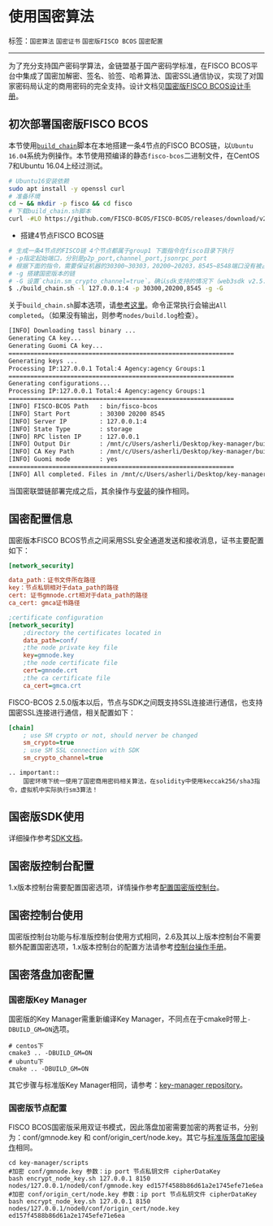 # 使用国密算法

标签：``国密算法`` ``国密证书`` ``国密版FISCO BCOS`` ``国密配置``

----

为了充分支持国产密码学算法，金链盟基于国产密码学标准，在FISCO BCOS平台中集成了国密加解密、签名、验签、哈希算法、国密SSL通信协议，实现了对国家密码局认定的商用密码的完全支持。设计文档见[国密版FISCO BCOS设计手册](../design/features/guomi.md)。

## 初次部署国密版FISCO BCOS

本节使用[`build_chain`](../manual/build_chain.md)脚本在本地搭建一条4节点的FISCO BCOS链，以`Ubuntu 16.04`系统为例操作。本节使用预编译的静态`fisco-bcos`二进制文件，在CentOS 7和Ubuntu 16.04上经过测试。

```bash
# Ubuntu16安装依赖
sudo apt install -y openssl curl
# 准备环境
cd ~ && mkdir -p fisco && cd fisco
# 下载build_chain.sh脚本
curl -#LO https://github.com/FISCO-BCOS/FISCO-BCOS/releases/download/v2.7.1/build_chain.sh && chmod u+x build_chain.sh
```

- 搭建4节点FISCO BCOS链

```bash
# 生成一条4节点的FISCO链 4个节点都属于group1 下面指令在fisco目录下执行
# -p指定起始端口，分别是p2p_port,channel_port,jsonrpc_port
# 根据下面的指令，需要保证机器的30300~30303，20200~20203，8545~8548端口没有被占用
# -g 搭建国密版本的链
# -G 设置`chain.sm_crypto_channel=true`。确认sdk支持的情况下（web3sdk v2.5.0+），可以指定-G参数，连接也使用国密SSL
$ ./build_chain.sh -l 127.0.0.1:4 -p 30300,20200,8545 -g -G
```

关于`build_chain.sh`脚本选项，请[参考这里](../manual/build_chain.md)。命令正常执行会输出`All completed`。（如果没有输出，则参考`nodes/build.log`检查）。

```bash
[INFO] Downloading tassl binary ...
Generating CA key...
Generating Guomi CA key...
==============================================================
Generating keys ...
Processing IP:127.0.0.1 Total:4 Agency:agency Groups:1
==============================================================
Generating configurations...
Processing IP:127.0.0.1 Total:4 Agency:agency Groups:1
==============================================================
[INFO] FISCO-BCOS Path   : bin/fisco-bcos
[INFO] Start Port        : 30300 20200 8545
[INFO] Server IP         : 127.0.0.1:4
[INFO] State Type        : storage
[INFO] RPC listen IP     : 127.0.0.1
[INFO] Output Dir        : /mnt/c/Users/asherli/Desktop/key-manager/build/nodes
[INFO] CA Key Path       : /mnt/c/Users/asherli/Desktop/key-manager/build/nodes/gmcert/ca.key
[INFO] Guomi mode        : yes
==============================================================
[INFO] All completed. Files in /mnt/c/Users/asherli/Desktop/key-manager/build/nodes
```

当国密联盟链部署完成之后，其余操作与[安装](../installation.md)的操作相同。

## 国密配置信息

国密版本FISCO BCOS节点之间采用SSL安全通道发送和接收消息，证书主要配置如下：

```ini
[network_security]

data_path：证书文件所在路径
key：节点私钥相对于data_path的路径
cert: 证书gmnode.crt相对于data_path的路径
ca_cert: gmca证书路径

;certificate configuration
[network_security]
    ;directory the certificates located in
    data_path=conf/
    ;the node private key file
    key=gmnode.key
    ;the node certificate file
    cert=gmnode.crt
    ;the ca certificate file
    ca_cert=gmca.crt
```

FISCO-BCOS 2.5.0版本以后，节点与SDK之间既支持SSL连接进行通信，也支持国密SSL连接进行通信，相关配置如下：

```ini
[chain]
    ; use SM crypto or not, should nerver be changed
    sm_crypto=true
    ; use SM SSL connection with SDK
    sm_crypto_channel=true
```


```eval_rst
.. important::
    国密环境下统一使用了国密商用密码相关算法，在solidity中使用keccak256/sha3指令，虚拟机中实际执行sm3算法！
```

## 国密版SDK使用

详细操作参考[SDK文档](../sdk/java_sdk.html#id10)。

## 国密版控制台配置

1.x版本控制台需要配置国密选项，详情操作参考[配置国密版控制台](../console/console.html#id11)。

## 国密控制台使用

国密版控制台功能与标准版控制台使用方式相同，2.6及其以上版本控制台不需要额外配置国密选项，1.x版本控制台的配置方法请参考[控制台操作手册](../console/console.html#id11)。

## 国密落盘加密配置

### 国密版Key Manager

国密版的Key Manager需重新编译Key Manager，不同点在于cmake时带上``` -DBUILD_GM=ON ```选项。

``` shell
# centos下
cmake3 .. -DBUILD_GM=ON
# ubuntu下
cmake .. -DBUILD_GM=ON
```

其它步骤与标准版Key Manager相同，请参考：[key-manager repository](https://github.com/FISCO-BCOS/key-manager)。

### 国密版节点配置

FISCO BCOS国密版采用双证书模式，因此落盘加密需要加密的两套证书，分别为：conf/gmnode.key 和 conf/origin_cert/node.key。其它与[标准版落盘加密操作](./storage_security.md)相同。

``` shell
cd key-manager/scripts
#加密 conf/gmnode.key 参数：ip port 节点私钥文件 cipherDataKey
bash encrypt_node_key.sh 127.0.0.1 8150 nodes/127.0.0.1/node0/conf/gmnode.key ed157f4588b86d61a2e1745efe71e6ea
#加密 conf/origin_cert/node.key 参数：ip port 节点私钥文件 cipherDataKey
bash encrypt_node_key.sh 127.0.0.1 8150 nodes/127.0.0.1/node0/conf/origin_cert/node.key ed157f4588b86d61a2e1745efe71e6ea
```

